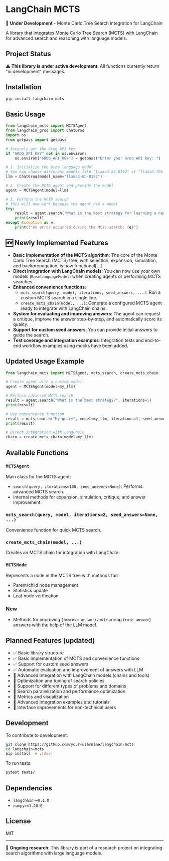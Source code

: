 # LangChain MCTS

🚧 **Under Development** - Monte Carlo Tree Search integration for LangChain

A library that integrates Monte Carlo Tree Search (MCTS) with LangChain for advanced search and reasoning with language models.

## Project Status

⚠️ **This library is under active development**. All functions currently return "in development" messages.

## Installation

```bash
pip install langchain-mcts
```

## Basic Usage

```python
from langchain_mcts import MCTSAgent
from langchain_groq import ChatGroq
import os
from getpass import getpass

# Securely get the Groq API key
if "GROQ_API_KEY" not in os.environ:
    os.environ["GROQ_API_KEY"] = getpass("Enter your Groq API key: ")

# 1. Initialize the Groq language model
# You can choose different models like "llama3-8b-8192" or "llama3-70b-8192"
llm = ChatGroq(model_name="llama3-8b-8192")

# 2. Create the MCTS agent and provide the model
agent = MCTSAgent(model=llm)

# 3. Perform the MCTS search
# This will now work because the agent has a model
try:
    result = agent.search("What is the best strategy for learning a new language?")
    print(result)
except Exception as e:
    print(f"An error occurred during the MCTS search: {e}")
```

## 🆕 Newly Implemented Features

- **Basic implementation of the MCTS algorithm**: The core of the Monte Carlo Tree Search (MCTS) tree, with selection, expansion, simulation, and backpropagation, is now functional[...]
- **Direct integration with LangChain models**: You can now use your own models (`BaseLanguageModel`) when creating agents or performing MCTS searches.
- **Enhanced convenience functions**:
  - `mcts_search(query, model, iterations, seed_answers, ...)`: Run a custom MCTS search in a single line.
  - `create_mcts_chain(model, ...)`: Generate a configured MCTS agent ready to integrate with LangChain chains.
- **System for evaluating and improving answers**: The agent can request a critique, improve the answer step-by-step, and automatically score its quality.
- **Support for custom seed answers**: You can provide initial answers to guide the search.
- **Test coverage and integration examples**: Integration tests and end-to-end workflow examples using mocks have been added.

## Updated Usage Example

```python
from langchain_mcts import MCTSAgent, mcts_search, create_mcts_chain

# Create agent with a custom model
agent = MCTSAgent(model=my_llm)

# Perform advanced MCTS search
result = agent.search("What is the best strategy?", iterations=5)
print(result)

# Use convenience function
result = mcts_search("My query", model=my_llm, iterations=3, seed_answers=["Answer 1", "Answer 2"])
print(result)

# Direct integration with LangChain
chain = create_mcts_chain(model=my_llm)
```

## Available Functions

### `MCTSAgent`
Main class for the MCTS agent:
- `search(query, iterations=100, seed_answers=None)`: Performs advanced MCTS search.
- Internal methods for expansion, simulation, critique, and answer improvement.

### `mcts_search(query, model, iterations=2, seed_answers=None, ...)`
Convenience function for quick MCTS search.

### `create_mcts_chain(model, ...)`
Creates an MCTS chain for integration with LangChain.

### `MCTSNode`
Represents a node in the MCTS tree with methods for:
- Parent/child node management
- Statistics update
- Leaf node verification

### **New**
- Methods for improving (`improve_answer`) and scoring (`rate_answer`) answers with the help of the LLM model.

## Planned Features (updated)

- ✅ Basic library structure
- ✅ Basic implementation of MCTS and convenience functions
- ✅ Support for custom seed answers
- ✅ Automatic evaluation and improvement of answers with LLM
- 🚧 Advanced integration with LangChain models (chains and tools)
- 🚧 Optimization and tuning of search policies
- 🚧 Support for different types of problems and domains
- 🚧 Search parallelization and performance optimization
- 🚧 Metrics and visualization
- 🚧 Advanced integration examples and tutorials
- 🚧 Interface improvements for non-technical users

## Development

To contribute to development:

```bash
git clone https://github.com/your-username/langchain-mcts
cd langchain-mcts
pip install -e .[dev]
```

To run tests:

```bash
pytest tests/
```

## Dependencies

- `langchain>=0.1.0`
- `numpy>=1.20.0`

## License

MIT

---

🔬 **Ongoing research**: This library is part of a research project on integrating search algorithms with large language models.